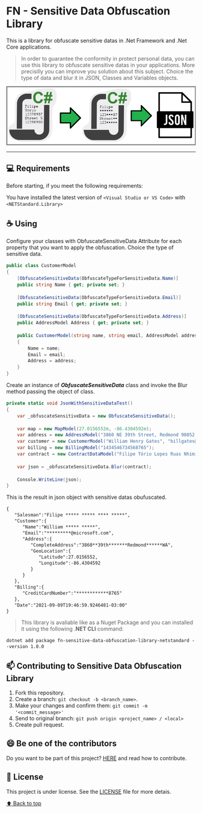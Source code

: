 # FN - Sensitive Data Obfuscation Library
This is a library for obfuscate sensitive datas in .Net Framework and .Net Core applications.

> In order to guarantee the conformity in protect personal data, you can use this library to obfuscate sensitive datas in your applications. More precisilly you can improve you solution about this subject. Choice the type of data and blur it in JSON, Classes and Variables objects. 

<img src="docs\diagram.png" alt="diagram">

<hr />


## 💻 Requirements

Before starting, if you meet the following requirements:

  You have installed the latest version of `<Visual Studio or VS Code>` with  `<NETStandard.Library>`
  

## ☕ Using

Configure your classes with ObfuscateSensitiveData Attribute for each property that you want to apply the obfuscation. Choice the type of sensitive data.

```c#
public class CustomerModel
{
    [ObfuscateSensitiveData(ObfuscateTypeForSensitiveData.Name)]
    public string Name { get; private set; }

    [ObfuscateSensitiveData(ObfuscateTypeForSensitiveData.Email)]
    public string Email { get; private set; }

    [ObfuscateSensitiveData(ObfuscateTypeForSensitiveData.Address)]
    public AddressModel Address { get; private set; }

    public CustomerModel(string name, string email, AddressModel address)
    {
        Name = name;
        Email = email;
        Address = address;
    }
}
```

Create an instance of <b><i>ObfuscateSensitiveData</i></b> class and invoke the Blur method passing the object of class.
```c#
private static void JsonWithSensitiveDataTest()
{
    var _obfuscateSensitiveData = new ObfuscateSensitiveData();

    var map = new MapModel(27.0156552m, -86.4304592m);
    var address = new AddressModel("3860 NE 39th Street, Redmond 98052, WA", map);
    var customer = new CustomerModel("William Henry Gates", "billgates@microsoft.com", address);
    var billing = new BillingModel("1434546734568765");
    var contract = new ContractDataModel("Filipe Tório Lopes Ruas Nhimi", customer, billing);

    var json = _obfuscateSensitiveData.Blur(contract);

    Console.WriteLine(json);
}
```

This is the result in json object with sensitive datas obufuscated.
```
{
   "Salesman":"Filipe ***** ***** **** *****",
   "Customer":{
      "Name":"William ***** *****",
      "Email":"*********@microsoft.com",
      "Address":{
         "CompleteAddress":"3860**39th*******Redmond******WA",
         "GeoLocation":{
            "Latitude":27.0156552,
            "Longitude":-86.4304592
         }
      }
   },
   "Billing":{
      "CreditCardNumber":"************8765"
   },
   "Date":"2021-09-09T19:46:59.9246481-03:00"
}
```
> This library is avaliable like as a Nuget Package and you can installed it using the following .<b>NET CLI</b> command:
```
dotnet add package fn-sensitive-data-obfuscation-library-netstandard --version 1.0.0
```

## 📫 Contributing to Sensitive Data Obfuscation Library

1. Fork this repository.
2. Create a branch: `git checkout -b <branch_name>`.
3. Make your changes and confirm them: `git commit -m '<commit_message>'`
4. Send to original branch: `git push origin <project_name> / <local>`
5. Create pull request.

## 😄 Be one of the contributors<br>

Do you want to be part of this project? [HERE](CONTRIBUTING.md) and read how to contribute.

## 📝 License

This project is under license. See the  [LICENSE](LICENSE) file for more detais.

[⬆ Back to top](#nome-do-projeto)<br>
